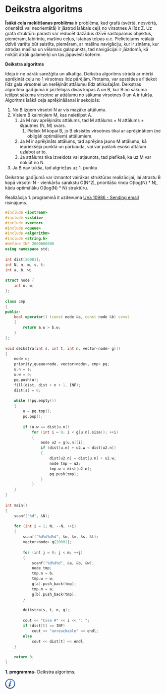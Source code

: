 # Deikstra algoritms

**Īsākā ceļa meklēšanas problēma** ir problēma, kad grafā (svērtā, nesvērtā, orientētā vai neorientētā) ir jāatrod īsākais ceļš no virsotnes A līdz Z. Uz grafa struktūru parasti var reducēt dažādus dzīvē sastopamus objektus, piemēram, labirintu, mašīnu ceļus, istabas telpas u.c. Pielietojums reālajā dzīvē varētu būt saistīts, piemēram, ar mašīnu navigāciju, kur ir zināms, kur atrodas mašīna un vēlamais galapunkts, tad navigācijai ir jāizdomā, kā nokļūt ātrāk galamērķī un tas jāpavēstī šoferim.

**Deikstra algoritms**

Ideja ir ne pārāk sarežģīta un alkatīga. Deikstra algoritms strādā ar mērķi aprēķināt ceļu no 1 virsotnes līdz pārējām. Protams, var apstāties arī tiekot līdz gala virsotnei un nerēķināt attālumu līdz atlikušajām. Deikstras algoritma gadījumā ir jāiztēlojas divas kopas A un B, kur B no sākuma ietilpst sākuma virsotne ar attālumu no sākuma virsotnes 0 un A ir tukša. Algoritms īsākā ceļa aprēķināšanai ir sekojošs:

1. No B izņem virsotni N ar vis mazāko attālumu.
1. Visiem B kaimiņiem M, kas neietilpst A.
    1. Ja M nav aprēķināts attālums, tad M attālums = N attālums + šķautnes (N, M) svars.
        1. Pieliek M kopai B, jo B eksistēs virsotnes tikai ar aprēķinātiem (ne obligāti optimāliem) attālumiem.
    1. Ja M ir aprēķināts attālums, tad aprēķina jauno M attālumu, kā iepriekšējā punktā un pārbauda, vai var pašlaik esošo attālum uzlabot ar to.
    1. Ja attālums tika izveidots vai atjaunots, tad piefiksē, ka uz M var nokļūt no N.
1. Ja B nav tukša, tad atgriežas uz 1. punktu.

Deikstras gadījumā var izmantot vairākas struktūras realizācijai, lai atrastu B kopā virsotni N - vienkāršu sarakstu O(N^2), prioritāšu rindu O(log(N) * N), kādu optimālāku O(log(N) * N) struktūru.

Realizācija 1. programmā it uzdevuma <a href="http://uva.onlinejudge.org/index.php?option=com_onlinejudge&Itemid=8&category=21&page=show_problem&problem=1927" target="_blank">UVa 10986 - Sending email</a> risinājums.

```cpp
#include <iostream>
#include <cstdio>
#include <vector>
#include <queue>
#include <algorithm>
#include <string.h>
#define INF 2000000000
using namespace std;

int dist[20001];
int N, n, m, s, t;
int a, b, w;

struct node {
    int n, w;
};

class cmp
{
public:
    bool operator() (const node &a, const node &b) const
    {
        return a.w > b.w;
    }
};

void deikstra(int s, int t, int n, vector<node> g[])
{
    node u;
    priority_queue<node, vector<node>, cmp> pq;
    u.n = s;
    u.w = 0;
    pq.push(u);
    fill(dist, dist + n + 1, INF);
    dist[s] = 0;

    while (!pq.empty())
    {
        u = pq.top();
        pq.pop();

        if (u.w == dist[u.n])
            for (int i = 0; i < g[u.n].size(); ++i)
            {
                node u2 = g[u.n][i];
                if (dist[u.n] + u2.w < dist[u2.n])
                {
                    dist[u2.n] = dist[u.n] + u2.w;
                    node tmp = u2;
                    tmp.w = dist[u2.n];
                    pq.push(tmp);
                }
            }
    }
}

int main()
{
    scanf("%d", &N);

    for (int i = 1; N; --N, ++i)
    {
        scanf("%d%d%d%d", &n, &m, &s, &t);
        vector<node> g[20001];

        for (int j = 0; j < m; ++j)
        {
            scanf("%d%d%d", &a, &b, &w);
            node tmp;
            tmp.n = b;
            tmp.w = w;
            g[a].push_back(tmp);
            tmp.n = a;
            g[b].push_back(tmp);
        }

        deikstra(s, t, n, g);

        cout << "Case #" << i << ": ";
        if (dist[t] == INF)
            cout << "unreachable" << endl;
        else
            cout << dist[t] << endl;
    }

    return 0;
}
```

**1. programma**- Deikstra algoritms.

<a href="http://en.wikipedia.org/wiki/Dijkstra%27s_algorithm" target="_blank">![Vairāk informācija](/media/theory/information.png)</a>